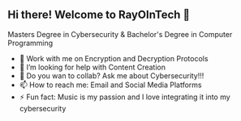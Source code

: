 ## Hi there! Welcome to RayOInTech 👋
Masters Degree in Cybersecurity &
Bachelor's Degree in Computer Programming 
  - 🔭 Work with me on Encryption and Decryption Protocols
  - 🤔 I’m looking for help with Content Creation
  - 💬 Do you wan to collab? Ask me about Cybersecurity!!!
  - 📫 How to reach me: Email and Social Media Platforms
  - ⚡ Fun fact: Music is my passion and I love integrating it into my cybersecurity 
